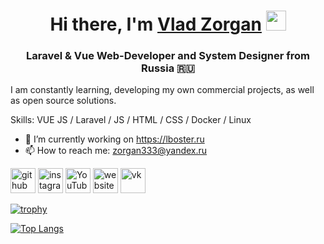 <h1 align="center">Hi there, I'm <a href="https://vladzorgan.ru/" target="_blank">Vlad Zorgan</a> 
<img src="https://github.com/blackcater/blackcater/raw/main/images/Hi.gif" height="32"/></h1>
<h3 align="center">Laravel & Vue Web-Developer and System Designer from Russia 🇷🇺</h3>

I am constantly learning, developing my own commercial projects, as well as open source solutions.

Skills: VUE JS / Laravel / JS / HTML / CSS / Docker / Linux

- 🔭 I’m currently working on https://lboster.ru
- 📫 How to reach me: zorgan333@yandex.ru


[<img src='https://cdn.jsdelivr.net/npm/simple-icons@3.0.1/icons/github.svg' alt='github' height='40'>](https://github.com/vladzorgan)  [<img src='https://cdn.jsdelivr.net/npm/simple-icons@3.0.1/icons/instagram.svg' alt='instagram' height='40'>](https://www.instagram.com/vladzorgan/)  [<img src='https://cdn.jsdelivr.net/npm/simple-icons@3.0.1/icons/youtube.svg' alt='YouTube' height='40'>](https://www.youtube.com/channel/vladzorgan)  [<img src='https://cdn.jsdelivr.net/npm/simple-icons@3.0.1/icons/icloud.svg' alt='website' height='40'>](https://vladzorgan.ru)  [<img src='https://cdn.jsdelivr.net/npm/simple-icons@3.0.1/icons/vk.svg' alt='vk' height='40'>](https://vk.com/vladzorgan)

[![trophy](https://github-profile-trophy.vercel.app/?username=vladzorgan)](https://github.com/ryo-ma/github-profile-trophy)

[![Top Langs](https://github-readme-stats.vercel.app/api/top-langs/?username=vladzorgan)](https://github.com/anuraghazra/github-readme-stats)
